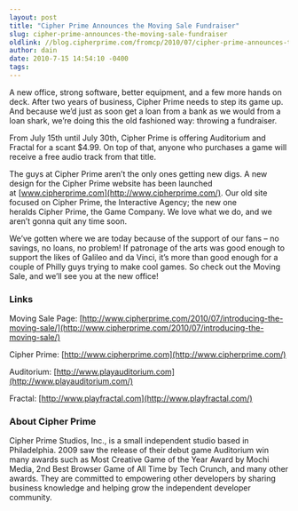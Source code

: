 ```yaml
---
layout: post
title: "Cipher Prime Announces the Moving Sale Fundraiser"
slug: cipher-prime-announces-the-moving-sale-fundraiser
oldlink: //blog.cipherprime.com/fromcp/2010/07/cipher-prime-announces-the-moving-sale-fundraiser
author: dain
date: 2010-7-15 14:54:10 -0400
tags: 
---
```


A new office, strong software, better equipment, and a few more hands on deck. After two years of business, Cipher Prime needs to step its game up. And because we’d just as soon get a loan from a bank as we would from a loan shark, we’re doing this the old fashioned way: throwing a fundraiser.

From July 15th until July 30th, Cipher Prime is offering Auditorium and Fractal for a scant $4.99. On top of that, anyone who purchases a game will receive a free audio track from that title.

The guys at Cipher Prime aren’t the only ones getting new digs. A new design for the Cipher Prime website has been launched at [www.cipherprime.com](http://www.cipherprime.com/). Our old site focused on Cipher Prime, the Interactive Agency; the new one heralds Cipher Prime, the Game Company. We love what we do, and we aren’t gonna quit any time soon.

We’ve gotten where we are today because of the support of our fans – no savings, no loans, no problem! If patronage of the arts was good enough to support the likes of Galileo and da Vinci, it’s more than good enough for a couple of Philly guys trying to make cool games. So check out the Moving Sale, and we’ll see you at the new office!

### Links

Moving Sale Page: [http://www.cipherprime.com/2010/07/introducing-the-moving-sale/](http://www.cipherprime.com/2010/07/introducing-the-moving-sale/)

Cipher Prime: [http://www.cipherprime.com](http://www.cipherprime.com/)

Auditorium: [http://www.playauditorium.com](http://www.playauditorium.com/)

Fractal: [http://www.playfractal.com](http://www.playfractal.com/)

### About Cipher Prime

Cipher Prime Studios, Inc., is a small independent studio based in Philadelphia. 2009 saw the release of their debut game Auditorium win many awards such as Most Creative Game of the Year Award by Mochi Media, 2nd Best Browser Game of All Time by Tech Crunch, and many other awards. They are committed to empowering other developers by sharing business knowledge and helping grow the independent developer community.
